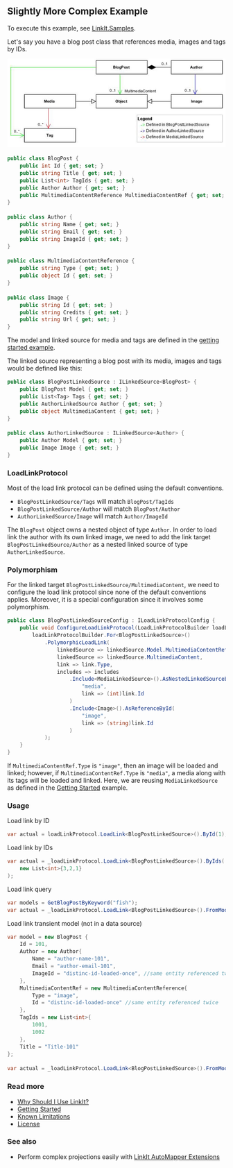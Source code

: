 Slightly More Complex Example
---------------
To execute this example, see [LinkIt.Samples](LinkIt.Samples/SlightlyMoreComplexExample.cs). 

Let's say you have a blog post class that references media, images and tags by IDs. 

![Visualization](LinkedSourceReferences.jpg)   

```csharp
public class BlogPost {
    public int Id { get; set; }
    public string Title { get; set; }
    public List<int> TagIds { get; set; }
    public Author Author { get; set; }
    public MultimediaContentReference MultimediaContentRef { get; set; }
}

public class Author {
    public string Name { get; set; }
    public string Email { get; set; }
    public string ImageId { get; set; }
}

public class MultimediaContentReference {
    public string Type { get; set; }
    public object Id { get; set; }
}

public class Image {
    public string Id { get; set; }
    public string Credits { get; set; }
    public string Url { get; set; }
}
```
The model and linked source for media and tags are defined in the [getting started example](README.md).

The linked source representing a blog post with its media, images and tags would be defined like this:
```csharp
public class BlogPostLinkedSource : ILinkedSource<BlogPost> {
    public BlogPost Model { get; set; }
    public List<Tag> Tags { get; set; }
    public AuthorLinkedSource Author { get; set; }
    public object MultimediaContent { get; set; }
}

public class AuthorLinkedSource : ILinkedSource<Author> {
    public Author Model { get; set; }
    public Image Image { get; set; }
}
```

### LoadLinkProtocol
Most of the load link protocol can be defined using the default conventions. 
- `BlogPostLinkedSource/Tags` will match `BlogPost/TagIds`
- `BlogPostLinkedSource/Author` will match `BlogPost/Author`
- `AuthorLinkedSource/Image` will match `Author/ImageId`

The `BlogPost` object owns a nested object of type `Author`. In order to load link the author with its own linked image, we need to add the link target `BlogPostLinkedSource/Author` as a nested linked source of type `AuthorLinkedSource`.

### Polymorphism
For the linked target `BlogPostLinkedSource/MultimediaContent`, we need to configure the load link protocol since none of the default conventions applies. Moreover, it is a special configuration since it involves some polymorphism.
```csharp
public class BlogPostLinkedSourceConfig : ILoadLinkProtocolConfig {
    public void ConfigureLoadLinkProtocol(LoadLinkProtocolBuilder loadLinkProtocolBuilder) {
        loadLinkProtocolBuilder.For<BlogPostLinkedSource>()
            .PolymorphicLoadLink(
                linkedSource => linkedSource.Model.MultimediaContentRef,
                linkedSource => linkedSource.MultimediaContent,
                link => link.Type,
                includes => includes
                    .Include<MediaLinkedSource>().AsNestedLinkedSourceById(
                        "media",
                        link => (int)link.Id
                    )
                    .Include<Image>().AsReferenceById(
                        "image",
                        link => (string)link.Id
                    )
            );
    }
}
```

If `MultimediaContentRef.Type` is `"image"`, then an image will be loaded and linked; however, if `MultimediaContentRef.Type` is `"media"`, a media along with its tags will be loaded and linked. Here, we are reusing `MediaLinkedSource` as defined in the [Getting Started](README.md) example.

### Usage
Load link by ID
```csharp
var actual = loadLinkProtocol.LoadLink<BlogPostLinkedSource>().ById(1);
```

Load link by IDs
```csharp
var actual = _loadLinkProtocol.LoadLink<BlogPostLinkedSource>().ByIds(
    new List<int>{3,2,1}
);
```

Load link query
```csharp
var models = GetBlogPostByKeyword("fish");
var actual = _loadLinkProtocol.LoadLink<BlogPostLinkedSource>().FromModels(models);
```

Load link transient model (not in a data source)
```csharp
var model = new BlogPost {
    Id = 101,
    Author = new Author{
        Name = "author-name-101",
        Email = "author-email-101",
        ImageId = "distinc-id-loaded-once", //same entity referenced twice
    },
    MultimediaContentRef = new MultimediaContentReference{
        Type = "image",
        Id = "distinc-id-loaded-once" //same entity referenced twice
    },
    TagIds = new List<int>{
        1001,
        1002
    },
    Title = "Title-101"
};

var actual = _loadLinkProtocol.LoadLink<BlogPostLinkedSource>().FromModel(model);
```

### Read more
- [Why Should I Use LinkIt?](why-without-how.md)
- [Getting Started](getting-started.md)
- [Known Limitations](known-limitations.md)
- [License](LICENSE.txt)

### See also
- Perform complex projections easily with [LinkIt AutoMapper Extensions](https://github.com/cbcrc/LinkIt.AutoMapperExtensions)
